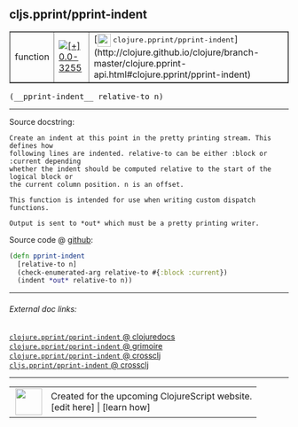 ## cljs.pprint/pprint-indent



 <table border="1">
<tr>
<td>function</td>
<td><a href="https://github.com/cljsinfo/cljs-api-docs/tree/0.0-3255"><img valign="middle" alt="[+] 0.0-3255" title="Added in 0.0-3255" src="https://img.shields.io/badge/+-0.0--3255-lightgrey.svg"></a> </td>
<td>
[<img height="24px" valign="middle" src="http://i.imgur.com/1GjPKvB.png"> <samp>clojure.pprint/pprint-indent</samp>](http://clojure.github.io/clojure/branch-master/clojure.pprint-api.html#clojure.pprint/pprint-indent)
</td>
</tr>
</table>


 <samp>
(__pprint-indent__ relative-to n)<br>
</samp>

---





Source docstring:

```
Create an indent at this point in the pretty printing stream. This defines how
following lines are indented. relative-to can be either :block or :current depending
whether the indent should be computed relative to the start of the logical block or
the current column position. n is an offset.

This function is intended for use when writing custom dispatch functions.

Output is sent to *out* which must be a pretty printing writer.
```


Source code @ [github](https://github.com/clojure/clojurescript/blob/r1.7.170/src/main/cljs/cljs/pprint.cljs#L852-L863):

```clj
(defn pprint-indent
  [relative-to n]
  (check-enumerated-arg relative-to #{:block :current})
  (indent *out* relative-to n))
```

<!--
Repo - tag - source tree - lines:

 <pre>
clojurescript @ r1.7.170
└── src
    └── main
        └── cljs
            └── cljs
                └── <ins>[pprint.cljs:852-863](https://github.com/clojure/clojurescript/blob/r1.7.170/src/main/cljs/cljs/pprint.cljs#L852-L863)</ins>
</pre>

-->

---



###### External doc links:

[`clojure.pprint/pprint-indent` @ clojuredocs](http://clojuredocs.org/clojure.pprint/pprint-indent)<br>
[`clojure.pprint/pprint-indent` @ grimoire](http://conj.io/store/v1/org.clojure/clojure/1.7.0-beta3/clj/clojure.pprint/pprint-indent/)<br>
[`clojure.pprint/pprint-indent` @ crossclj](http://crossclj.info/fun/clojure.pprint/pprint-indent.html)<br>
[`cljs.pprint/pprint-indent` @ crossclj](http://crossclj.info/fun/cljs.pprint.cljs/pprint-indent.html)<br>

---

 <table>
<tr><td>
<img valign="middle" align="right" width="48px" src="http://i.imgur.com/Hi20huC.png">
</td><td>
Created for the upcoming ClojureScript website.<br>
[edit here] | [learn how]
</td></tr></table>

[edit here]:https://github.com/cljsinfo/cljs-api-docs/blob/master/cljsdoc/cljs.pprint/pprint-indent.cljsdoc
[learn how]:https://github.com/cljsinfo/cljs-api-docs/wiki/cljsdoc-files

<!--

This information was too distracting to show to readers, but I'll leave it
commented here since it is helpful to:

- pretty-print the data used to generate this document
- and show how to retrieve that data



The API data for this symbol:

```clj
{:ns "cljs.pprint",
 :name "pprint-indent",
 :signature ["[relative-to n]"],
 :history [["+" "0.0-3255"]],
 :type "function",
 :full-name-encode "cljs.pprint/pprint-indent",
 :source {:code "(defn pprint-indent\n  [relative-to n]\n  (check-enumerated-arg relative-to #{:block :current})\n  (indent *out* relative-to n))",
          :title "Source code",
          :repo "clojurescript",
          :tag "r1.7.170",
          :filename "src/main/cljs/cljs/pprint.cljs",
          :lines [852 863]},
 :full-name "cljs.pprint/pprint-indent",
 :clj-symbol "clojure.pprint/pprint-indent",
 :docstring "Create an indent at this point in the pretty printing stream. This defines how\nfollowing lines are indented. relative-to can be either :block or :current depending\nwhether the indent should be computed relative to the start of the logical block or\nthe current column position. n is an offset.\n\nThis function is intended for use when writing custom dispatch functions.\n\nOutput is sent to *out* which must be a pretty printing writer."}

```

Retrieve the API data for this symbol:

```clj
;; from Clojure REPL
(require '[clojure.edn :as edn])
(-> (slurp "https://raw.githubusercontent.com/cljsinfo/cljs-api-docs/catalog/cljs-api.edn")
    (edn/read-string)
    (get-in [:symbols "cljs.pprint/pprint-indent"]))
```

-->
